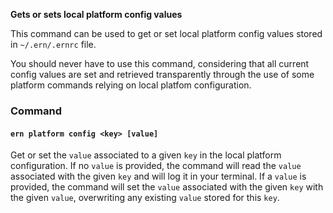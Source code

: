 **Gets or sets local platform config values**

This command can be used to get or set local platform config values stored in `~/.ern/.ernrc` file.  

You should never have to use this command, considering that all current config values are set and retrieved transparently through the use of some platform commands relying on local platfom configuration.

### Command

#### `ern platform config <key> [value]`

Get or set the `value` associated to a given `key` in the local platform configuration.
If no `value` is provided, the command will read the `value` associated with the given `key` and will log it in your terminal.
If a `value` is provided, the command will set the `value` associated with the given `key` with the given `value`, overwriting any existing `value` stored for this `key`.